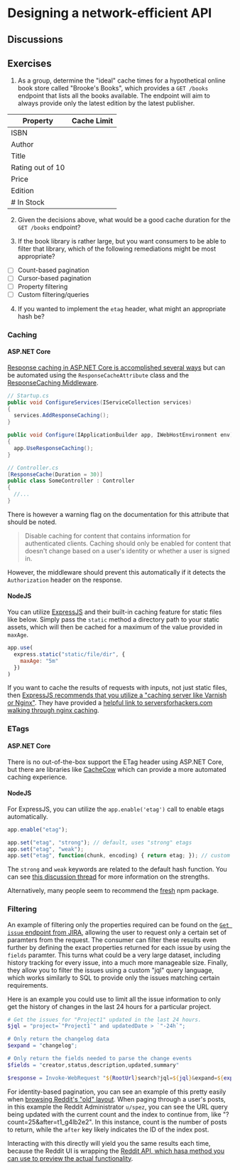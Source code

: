 # Designing a network-efficient API

## Discussions

## Exercises

1. As a group, determine the "ideal" cache times for a hypothetical online book store called "Brooke's Books", which provides a `GET /books` endpoint that lists all the books available.
The endpoint will aim to always provide only the latest edition by the latest publisher.

| Property | Cache Limit |
| -------- | ----------- |
| ISBN | |
| Author | |
| Title | |
| Rating out of 10 | |
| Price | |
| Edition | |
| # In Stock | |

2. Given the decisions above, what would be a good cache duration for the `GET /books` endpoint?

3. If the book library is rather large, but you want consumers to be able to filter that library, which of the following remediations might be most appropriate?
  - [ ] Count-based pagination
  - [ ] Cursor-based pagination
  - [ ] Property filtering
  - [ ] Custom filtering/queries

4. If you wanted to implement the `etag` header, what might an appropriate hash be?

### Caching

#### ASP.NET Core

[Response caching in ASP.NET Core is accomplished several ways](https://docs.microsoft.com/en-us/aspnet/core/performance/caching/response?view=aspnetcore-5.0) but can be automated using the `ResponseCacheAttribute` class and the [ResponseCaching Middleware](https://docs.microsoft.com/en-us/aspnet/core/performance/caching/middleware?view=aspnetcore-5.0).

```c#
// Startup.cs
public void ConfigureServices(IServiceCollection services)
{
  services.AddResponseCaching();
}

public void Configure(IApplicationBuilder app, IWebHostEnvironment env)
{
  app.UseResponseCaching();
}

// Controller.cs
[ResponseCache(Duration = 30)]
public class SomeController : Controller
{
  //...
}
```
There is however a warning flag on the documentation for this attribute that should be noted.

> Disable caching for content that contains information for authenticated clients. Caching should only be enabled for content that doesn't change based on a user's identity or whether a user is signed in.

However, the middleware should prevent this automatically if it detects the `Authorization` header on the response.

#### NodeJS

You can utilize [ExpressJS](http://expressjs.com/en/api.html#express.static) and their built-in caching feature for static files like below.
Simply pass the `static` method a directory path to your static assets, which will then be cached for a maximum of the value provided in `maxAge`.

```js
app.use(
  express.static("static/file/dir", {
    maxAge: "5m"
  })
)
```

If you want to cache the results of requests with inputs, not just static files, then [ExpressJS recommends that you utilize a "caching server like Varnish or Nginx"](https://expressjs.com/en/advanced/best-practice-performance.html#cache-request-results).
They have provided a [helpful link to serversforhackers.com walking through nginx caching](https://serversforhackers.com/c/nginx-caching).

### ETags

#### ASP.NET Core

There is no out-of-the-box support the ETag header using ASP.NET Core, but there are libraries like [CacheCow](https://github.com/aliostad/CacheCow) which can provide a more automated caching experience.

#### NodeJS

For ExpressJS, you can utilize the `app.enable('etag')` call to enable etags automatically.

```js
app.enable("etag");

app.set("etag", "strong"); // default, uses "strong" etags
app.set("etag", "weak");
app.set("etag", function(chunk, encoding) { return etag; }); // custom tagging function
```

The `strong` and `weak` keywords are related to the default hash function.
You can see [this discussion thread](https://github.com/expressjs/express/issues/2129#issuecomment-43965315) for more information on the strengths.

Alternatively, many people seem to recommend the [fresh](https://www.npmjs.org/package/fresh) npm package.

### Filtering

An example of filtering only the properties required can be found on the [`Get issue` endpoint from JIRA](https://docs.atlassian.com/jira-software/REST/7.3.1/#agile/1.0/issue-getIssue), allowing the user to request only a certain set of paramters from the request.
The consumer can filter these results even further by defining the exact properties returned for each issue by using the `fields` paramter.
This turns what could be a very large dataset, including history tracking for every issue, into a much more manageable size.
Finally, they allow you to filter the issues using a custom "jql" query language, which works similarly to SQL to provide only the issues matching certain requirements.

Here is an example you could use to limit all the issue information to only get the history of changes in the last 24 hours for a particular project.

```powershell
# Get the issues for "Project1" updated in the last 24 hours.
$jql = "project=`"Project1`" and updatedDate > `"-24h`";

# Only return the changelog data
$expand = "changelog";

# Only return the fields needed to parse the change events
$fields = "creator,status,description,updated,summary"

$response = Invoke-WebRequest "${RootUrl}search?jql=${jql}&expand=${expand}&&fields=${fields}
```

For identity-based pagination, you can see an example of this pretty easily when [browsing Reddit's "old" layout](https://old.reddit.com/user/spez?count=25&after=t1_g4lb2e2).
When paging through a user's posts, in this example the Reddit Administrator `u/spez`, you can see the URL query being updated with the current count and the index to continue from, like "?count=25&after=t1_g4lb2e2".
In this instance, count is the number of posts to return, while the `after` key likely indicates the ID of the index post.

Interacting with this directly will yield you the same results each time, because the Reddit UI is wrapping the [Reddit API, which hasa method you can use to preview the actual functionality](https://www.reddit.com/dev/api/#GET_user_{username}_overview).
